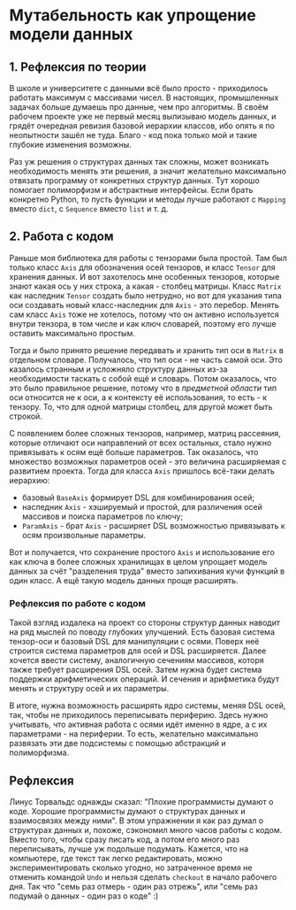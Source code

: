 # Мутабельность как упрощение модели данных

## 1. Рефлексия по теории
В школе и университете с данными всё было просто -
приходилось работать максимум с массивами чисел.
В настоящих, промышленных задачах больше думаешь про данные,
чем про алгоритмы.
В своём рабочем проекте уже не первый месяц вылизываю модель данных,
и грядёт очередная ревизия базовой иерархии классов,
ибо опять я по неопытности зашёл не туда.
Благо - код пока только мой и такие глубокие изменения возможны.

Раз уж решения о структурах данных так сложны,
может возникать необходимость менять эти решения,
а значит желательно максимально отвязать программу
от конкретных структур данных.
Тут хорошо помогает полиморфизм и абстрактные интерфейсы.
Если брать конкретно Python, то пусть функции и методы лучше работают
с `Mapping` вместо `dict`, с `Sequence` вместо `list` и т. д.


## 2. Работа с кодом
Раньше моя библиотека для работы с тензорами была простой.
Там был только класс `Axis` для обозначения осей тензоров,
и класс `Tensor` для хранения данных.
И вот захотелось мне особенных тензоров,
которые знают какая ось у них строка, а какая - столбец матрицы.
Класс `Matrix` как наследник `Tensor` создать было нетрудно,
но вот для указания типа оси создавать новый класс-наследник для `Axis` -
это перебор.
Менять сам класс `Axis` тоже не хотелось,
потому что он активно используется внутри тензора,
в том числе и как ключ словарей,
поэтому его лучше оставить максимально простым.

Тогда и было принято решение передавать и хранить тип оси в `Matrix`
в отдельном словаре.
Получалось, что тип оси - не часть самой оси.
Это казалось странным и усложняло структуру данных
из-за необходимости таскать с собой ещё и словарь.
Потом оказалось, что это было правильное решение,
потому что в *предметной области* тип оси относится не к оси,
а к контексту её использования, то есть - к тензору.
То, что для одной матрицы столбец, для другой может быть строкой.

С появлением более сложных тензоров, например, матриц рассеяния,
которые отличают оси направлений от всех остальных,
стало нужно привязывать к осям ещё больше параметров.
Так оказалось, что множество возможных параметров осей -
это величина расширяемая с развитием проекта.
Тогда для класса `Axis` пришлось всё-таки делать иерархию:

  - базовый `BaseAxis` формирует DSL для комбинирования осей;
  - наследник `Axis` - хэшируемый и простой,
    для различения осей массивов и поиска параметров по ключу;
  - `ParamAxis` - брат `Axis` - расширяет DSL возможностью
    привязывать к осям произвольные параметры.

Вот и получается, что сохранение простого `Axis`
и использование его как ключа в более сложных хранилищах
в целом упрощает модель данных за счёт "разделения труда"
вместо запихивания кучи функций в один класс.
А ещё такую модель данных проще расширять.


### Рефлексия по работе с кодом
Такой взгляд издалека на проект со стороны структур данных
наводит на ряд мыслей по поводу глубоких улучшений.
Есть базовая система тензор-оси и базовый DSL для манипуляции с осями.
Поверх неё строится система параметров для осей и DSL расширяется.
Далее хочется ввести систему, аналогичную сечениям массивов,
которя также требует расширения DSL осей.
Затем нужна будет система поддержки арифметических операций.
И сечения и арифметика будут менять и структуру осей и их параметры.

В итоге, нужна возможность расширять ядро системы, меняя DSL осей,
так, чтобы не приходилось переписывать периферию.
Здесь нужно учитывать, что активная работа с осями идёт именно в ядре,
а с их параметрами - на периферии.
То есть, желательно максимально развязать эти две подсистемы
с помощью абстракций и полиморфизма.


## Рефлексия
Линус Торвальдс однажды сказал:
"Плохие программисты думают о коде.
Хорошие программисты думают о структурах данных и взаимосвязях между ними".
В этом упражнении я как раз думал о структурах данных
и, похоже, сэкономил много часов работы с кодом.
Вместо того, чтобы сразу писать код, а потом его много раз переписывать,
лучше уж подольше подумать.
Кажется, что на компьютере, где текст так легко редактировать,
можно экспериментировать сколько угодно,
но затраченное время не отменить командой `Undo`
и нельзя сделать `checkout` в начало рабочего дня.
Так что "семь раз отмерь - один раз отрежь",
или "семь раз подумай о данных - один раз о коде" :)
